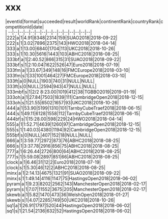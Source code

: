 # xxx


|eventId|format|succeeded|result|worldRank|continentRank|countryRank|competitionId|date|  
|	--|--|--|--|--|--|--|--|--|--|--|--|--|--|--|  
|222|a|1|4.91|8348|2314|159|SUAO2018|2018-09-22|  
|222|s|1|3.02|7896|2375|143|HWO2018|2018-04-14|  
|333|a|1|13.00|6840|1704|113|UKC2018|2018-10-26|  
|333|s|1|10.30|5616|1443|103|ABHC2018|2018-08-25|  
|333bf|a|1|2:40.52|866|315|31|SUAO2018|2018-09-22|  
|333bf|s|1|2:10.04|1622|526|47|Euro2018|2018-07-19|  
|333fm|a|1|33.67|349|148|16|FMCEurope2018|2018-03-10|  
|333fm|s|1|33|1001|464|27|FMCEurope2018|2018-03-10|  
|333ft|a|0|NULL|1903|740|31|NULL|NULL|  
|333ft|s|0|NULL|2594|943|47|NULL|NULL|  
|333mbf|s|1|2/2 8:23.00|1019|412|38|TGBBO2019|2019-01-19|  
|333oh|a|1|27.84|7503|1839|111|CambridgeOpen2018|2018-12-15|  
|333oh|s|1|21.55|6502|1657|93|UKC2018|2018-10-26|  
|444|a|1|53.90|5199|1310|101|TarnbyCubeTraef2018|2018-06-15|  
|444|s|1|49.11|6128|1558|112|TarnbyCubeTraef2018|2018-06-15|  
|444bf|s|1|15:28.00|598|229|24|HWO2018|2018-04-14|  
|555|a|1|1:52.71|4639|1260|97|CambridgeOpen2018|2018-12-15|  
|555|s|1|1:40.03|4380|1194|92|CambridgeOpen2018|2018-12-15|  
|555bf|s|0|NULL|407|152|18|NULL|NULL|  
|666|a|1|3:59.77|2972|873|76|ABHC2018|2018-08-25|  
|666|s|1|3:37.78|2916|856|75|ABHC2018|2018-08-25|  
|777|a|1|6:26.44|2726|800|64|ABHC2018|2018-08-25|  
|777|s|1|5:59.08|2897|851|66|ABHC2018|2018-08-25|  
|clock|a|1|6.46|31|12|2|Euro2018|2018-07-19|  
|clock|s|1|5.30|46|12|2|ABHC2018|2018-08-25|  
|minx|a|1|2:14.13|4675|1321|91|SUAO2018|2018-09-22|  
|minx|s|1|1:49.14|4116|1147|75|HastingsOpen2018|2018-06-02|  
|pyram|a|1|9.23|8202|2562|143|ManchesterOpen2018|2018-02-17|  
|pyram|s|1|7.07|11552|3675|205|ManchesterOpen2018|2018-02-17|  
|skewb|a|1|5.82|1470|473|36|WelshOpen2018|2018-01-27|  
|skewb|s|1|4.07|2285|749|50|UKC2018|2018-10-26|  
|sq1|a|1|26.91|1797|520|44|HastingsOpen2018|2018-06-02|  
|sq1|s|1|21.54|2136|632|52|HastingsOpen2018|2018-06-02|  
